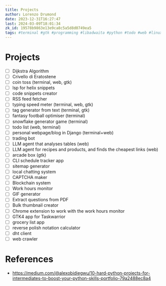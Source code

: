 ```yaml
---
title: Projects
author: Lorenzo Drumond
date: 2023-12-31T16:27:47
last: 2024-03-09T18:01:34
zk_id: 19578b9863e13e9ca8c5a5d8d0749ea5
tags: #terminal #gtk #programming #libadwaita #python #todo #web #linux #projects #native
---
```



# Projects
- [ ] Dijkstra Algorithm
- [ ] Crivello di Eratostene
- [ ] coin toss (terminal, web, gtk)
- [ ] lsp for helix snippets
- [ ] code snippets creator
- [ ] RSS feed fetcher
- [ ] typing speed meter (terminal, web, gtk)
- [ ] tag generator from text (terminal, gtk)
- [ ] fantasy football optimiser (terminal)
- [ ] snowflake generator game (terminal)
- [ ] todo list (web, terminal)
- [ ] personal webpage/blog in Django (terminal+web)
- [ ] trading bot
- [ ] LLM agent that analyses tables (web)
- [ ] LLM agent for recipes and products, and finds the cheapest links (web)
- [ ] arcade box (gtk)
- [ ] CLI schedule tracker app
- [ ] sitemap generator
- [ ] local chatting system
- [ ] CAPTCHA maker
- [ ] Blockchain system
- [ ] Work hours monitor
- [ ] GIF generator
- [ ] Extract questions from PDF
- [ ] Bulk thumbnail creator
- [ ] Chrome extension to work with the work hours monitor
- [ ] GTK4 app for Taskwarrior
- [ ] grocery list app
- [ ] reverse polish notation calculator
- [ ] dht client
- [ ] web crawler

# References
- https://medium.com/@alexobidiegwu/10-hard-python-projects-for-intermediates-to-boost-your-python-skills-portfolio-79a2488ec8a4
